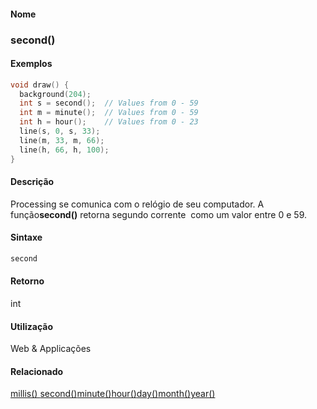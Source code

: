 
#### Nome
### second()

#### Exemplos

```pde
void draw() { 
  background(204); 
  int s = second();  // Values from 0 - 59 
  int m = minute();  // Values from 0 - 59 
  int h = hour();    // Values from 0 - 23 
  line(s, 0, s, 33); 
  line(m, 33, m, 66); 
  line(h, 66, h, 100); 
} 

```

#### Descrição
Processing se comunica com o relógio de seu computador. A função**second()** retorna segundo corrente  como um valor entre 0 e 59.

#### Sintaxe
```pde
second

```

#### Retorno

	
int

#### Utilização

	
Web & Applicações

#### Relacionado
[millis() ](millis_)[second()](second_)[minute()](minute_)[hour()](hour_)[day()](day_)[month()](month_)[year()](year_)
